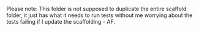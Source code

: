 Please note: This folder is not supposed to duplicate the entire scaffold folder, it just has what it needs to run tests without me worrying about the tests failing if I update the scaffolding - AF.